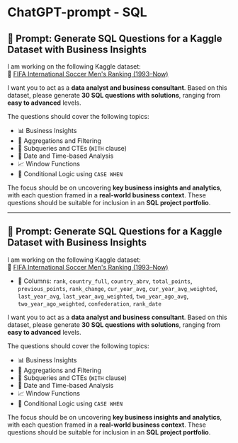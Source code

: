 # ChatGPT-prompt - SQL

## 🧠 **Prompt: Generate SQL Questions for a Kaggle Dataset with Business Insights**

I am working on the following Kaggle dataset:  
🔗 [FIFA International Soccer Men's Ranking (1993–Now)](https://www.kaggle.com/datasets/tadhgfitzgerald/fifa-international-soccer-mens-ranking-1993now)

I want you to act as a **data analyst and business consultant**. Based on this dataset, please generate **30 SQL questions with solutions**, ranging from **easy to advanced** levels.

The questions should cover the following topics:

- 📊 Business Insights  
- 🔄 Aggregations and Filtering  
- 🧩 Subqueries and CTEs (`WITH` clause)  
- 📅 Date and Time-based Analysis  
- 📈 Window Functions  
- 🔀 Conditional Logic using `CASE WHEN`

The focus should be on uncovering **key business insights and analytics**, with each question framed in a **real-world business context**. These questions should be suitable for inclusion in an **SQL project portfolio**.

---

## 🧠 **Prompt: Generate SQL Questions for a Kaggle Dataset with Business Insights**

I am working on the following Kaggle dataset:  
🔗 [FIFA International Soccer Men's Ranking (1993–Now)](https://www.kaggle.com/datasets/tadhgfitzgerald/fifa-international-soccer-mens-ranking-1993now)  

- 📂 Columns: `rank`, `country_full`, `country_abrv`, `total_points`, `previous_points`, `rank_change`, `cur_year_avg`, `cur_year_avg_weighted`, `last_year_avg`, `last_year_avg_weighted`, `two_year_ago_avg`, `two_year_ago_weighted`, `confederation`, `rank_date`

I want you to act as a **data analyst and business consultant**. Based on this dataset, please generate **30 SQL questions with solutions**, ranging from **easy to advanced** levels.

The questions should cover the following topics:

- 📊 Business Insights  
- 🔄 Aggregations and Filtering  
- 🧩 Subqueries and CTEs (`WITH` clause)  
- 📅 Date and Time-based Analysis  
- 📈 Window Functions  
- 🔀 Conditional Logic using `CASE WHEN`
  
The focus should be on uncovering **key business insights and analytics**, with each question framed in a **real-world business context**. These questions should be suitable for inclusion in an **SQL project portfolio**.
